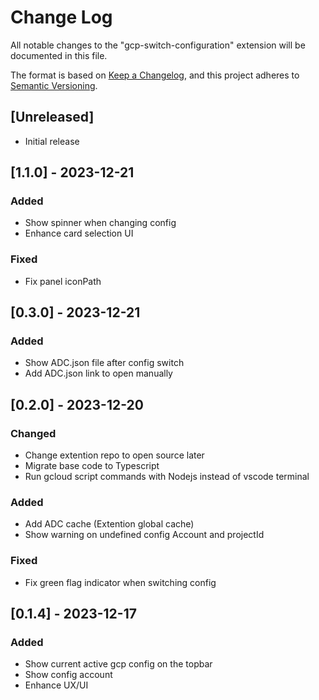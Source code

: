 # Change Log

All notable changes to the "gcp-switch-configuration" extension will be documented in this file.

The format is based on [Keep a Changelog](https://keepachangelog.com/en/1.0.0/),
and this project adheres to [Semantic Versioning](https://semver.org/spec/v2.0.0.html).

## [Unreleased]

- Initial release

## [1.1.0] - 2023-12-21

### Added

- Show spinner when changing config
- Enhance card selection UI

### Fixed

- Fix panel iconPath


## [0.3.0] - 2023-12-21

### Added

- Show ADC.json file after config switch
- Add ADC.json link to open manually

## [0.2.0] - 2023-12-20

### Changed

- Change extention repo to open source later
- Migrate base code to Typescript
- Run gcloud script commands with Nodejs instead of vscode terminal

### Added

- Add ADC cache (Extention global cache)
- Show warning on undefined config Account and projectId

### Fixed

- Fix green flag indicator when switching config

## [0.1.4] - 2023-12-17

### Added

- Show current active gcp config on the topbar
- Show config account
- Enhance UX/UI
